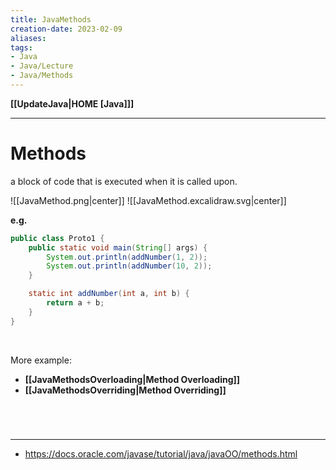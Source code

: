 ```yaml
---
title: JavaMethods
creation-date: 2023-02-09
aliases:
tags:
- Java
- Java/Lecture
- Java/Methods
---
```

**[[UpdateJava|HOME [Java]]]**

---
# Methods
a block of code that is executed when it is called upon.

![[JavaMethod.png|center]]
![[JavaMethod.excalidraw.svg|center]]

**e.g.**
```java
public class Proto1 {
    public static void main(String[] args) {
        System.out.println(addNumber(1, 2));
        System.out.println(addNumber(10, 2));
    }

	static int addNumber(int a, int b) {
        return a + b;
    }
}
```

<br>

More example:
- **[[JavaMethodsOverloading|Method Overloading]]**
- **[[JavaMethodsOverriding|Method Overriding]]**

<br>

# 
---
- https://docs.oracle.com/javase/tutorial/java/javaOO/methods.html